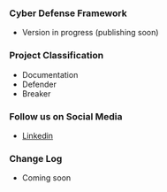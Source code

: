### Cyber Defense Framework
* Version in progress (publishing soon)


### Project Classification
* <i class="fas fa-book" style="color:#233e81;"></i> Documentation
* <i class="fas fa-shield-alt" style="color:#233e81;"></i> Defender
* <i class="fas fa-hammer" style="color:#233e81;"></i> Breaker


### Follow us on Social Media
* [Linkedin](https://www.linkedin.com/company/owasp-cyber-defense-framework)


### Change Log
* Coming soon
